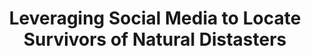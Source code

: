 ---
layout: page
author_profile: false
title: Leveraging Social Media to Locate Survivors of Natural Distasters
header:
image:  
    feature: /assets/images/mexico_beach.jpg
---